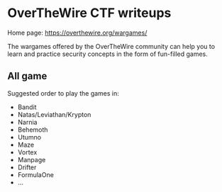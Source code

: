 # OverTheWire CTF writeups

Home page: https://overthewire.org/wargames/

The wargames offered by the OverTheWire community can help you to learn and practice security concepts in the form of fun-filled games.

## All game

Suggested order to play the games in:
+ Bandit
+ Natas/Leviathan/Krypton
+ Narnia
+ Behemoth
+ Utumno
+ Maze
+ Vortex
+ Manpage
+ Drifter
+ FormulaOne
+ ...

